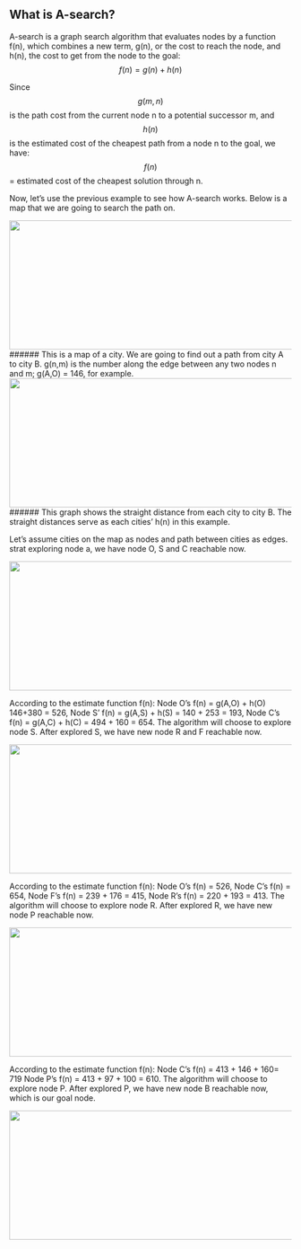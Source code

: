## What is A-search?

A-search is a graph search algorithm that evaluates nodes by a function f(n), which combines a new term, g(n), or the cost to reach the node, and h(n), the cost to get from the node to the goal: 
$$f(n) = g(n) + h(n)$$

Since $$g(m,n)$$ is the path cost from the current node n to a potential successor m, and $$h(n)$$ is the estimated cost of the cheapest path from a node n to the goal, we have:
$$f(n)$$ = estimated cost of the cheapest solution through n.

Now, let’s use the previous example to see how A-search works.
Below is a map that we are going to search the path on.


<img src="/assets/image00.jpg" width="520" height="230" />
###### This is a map of a city. We are going to find out a path from city A to city B.
g(n,m) is the number along the edge between any two nodes n and m; g(A,O) = 146, for example.


<img src="/assets/image02.jpg" width="520" height="230" />
###### This graph shows the straight distance from each city to city B. The straight distances serve as each cities’ h(n) in this example.


Let’s assume cities on the map as nodes and path between cities as edges.
strat exploring node a, we have node O, S and C reachable now.


<img src="/assets/image01.jpg" width="520" height="230" />


According to the estimate function f(n):
Node O’s f(n) = g(A,O) + h(O) 146+380 = 526,
Node S’ f(n) = g(A,S) + h(S) = 140 + 253 = 193,
Node C’s f(n) = g(A,C) + h(C) = 494 + 160 = 654.
The algorithm will choose to explore node S.
After explored S, we have new node R and F reachable now.


<img src="/assets/image07.jpg" width="520" height="230" />


According to the estimate function f(n):
Node O’s f(n) = 526,
Node C’s f(n) = 654,
Node F’s f(n) = 239 + 176 = 415,
Node R’s f(n) = 220 + 193 = 413.
The algorithm will choose to explore node R.
After explored R, we have new node P reachable now.


<img src="/assets/image06.jpg" width="520" height="230" />


According to the estimate function f(n):
Node C’s f(n) = 413 + 146 + 160= 719
Node P’s f(n) = 413 + 97 + 100 = 610.
The algorithm will choose to explore node P.
After explored P, we have new node B reachable now, which is our goal node.


<img src="/assets/image08.jpg" width="520" height="230" />



